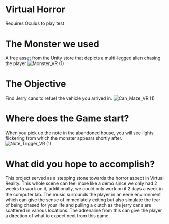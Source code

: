 # Virtual Horror
Requires Oculus to play test

# The Monster we used
A free asset from the Unity store that depicts a multi-legged alien chasing the player
![Monster_VR (1)](https://github.com/MidnightHorse/Portfolio2024/assets/91447000/a4bd25ac-7252-495b-8b4f-fff587ba5d49)

# The Objective
Find Jerry cans to refuel the vehicle you arrived in.
![Can_Maze_VR (1)](https://github.com/MidnightHorse/Portfolio2024/assets/91447000/741ecdf4-187d-4578-af90-3cda3ef839ff)

# Where does the Game start?
When you pick up the note in the abandoned house, you will see lights flickering from which the monster appears shortly after.
![Note_Trigger_VR (1)](https://github.com/MidnightHorse/Portfolio2024/assets/91447000/bf925456-1231-4490-986c-2e53d80a94ce)

# What did you hope to accomplish?
This project served as a stepping stone towards the horror aspect in Virtual Reality. This whole scene can feel more like a demo since we only had 2 weeks to work on it, additionally, we could only work on it 2 days a week in the computer lab. The music surrounds the player in an eerie environment which can give the sense of immediately exiting but also simulate the fear of being chased for your life and pulling a clutch as the jerry cans are scattered in various locations. The adrenaline from this can give the player a direction of what to expect next from this game.
